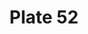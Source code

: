 ---
pid: '52'
an: '6'
title: Plate 52
rev_year: 
_date: 28 Juillet 1798
caption: Capote en crêpe jaune garnie en noir. Sac à falbalasse. Champs-Élyseée.
translation: Yellow Hat with stiff brim and soft crown, embellished with black. Embroidered
  bag. Champs-Élyseée
student: Sarah Bigler
keywords: "[ Capote, Sac à falbalasse ]"
permalink: /plates/52/
layout: plate-page
---